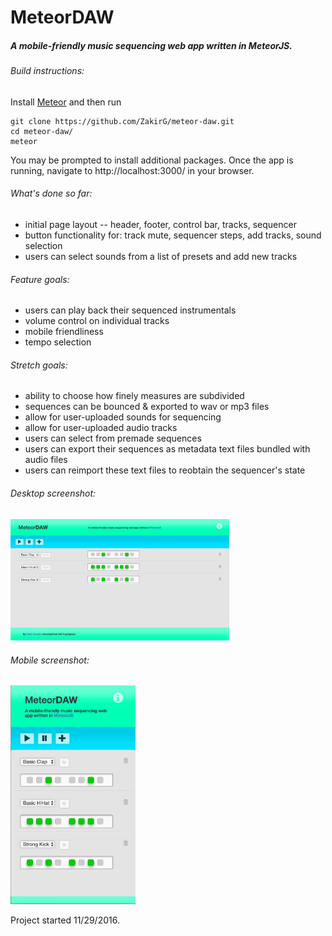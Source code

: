 # MeteorDAW

##### A mobile-friendly music sequencing web app written in MeteorJS. 

###### Build instructions:
Install <a href="https://www.meteor.com/">Meteor</a> and then run
```
git clone https://github.com/ZakirG/meteor-daw.git
cd meteor-daw/
meteor
```
You may be prompted to install additional packages. 
Once the app is running, navigate to http://localhost:3000/ in your browser.

###### What's done so far:
- initial page layout -- header, footer, control bar, tracks, sequencer
- button functionality for: track mute, sequencer steps, add tracks, sound selection
- users can select sounds from a list of presets and add new tracks

###### Feature goals:
- users can play back their sequenced instrumentals
- volume control on individual tracks
- mobile friendliness
- tempo selection

###### Stretch goals:
- ability to choose how finely measures are subdivided
- sequences can be bounced & exported to wav or mp3 files
- allow for user-uploaded sounds for sequencing
- allow for user-uploaded audio tracks
- users can select from premade sequences
- users can export their sequences as metadata text files bundled with audio files
- users can reimport these text files to reobtain the sequencer's state

###### Desktop screenshot:
<img src="./public/screenshots/desktopScreenshot.png" alt="App Screenshot on Desktop" width="350"/>

###### Mobile screenshot:
<img src="./public/screenshots/mobileScreenshot.png" alt="App Screenshot on Mobile" width="200"/>

Project started 11/29/2016.

